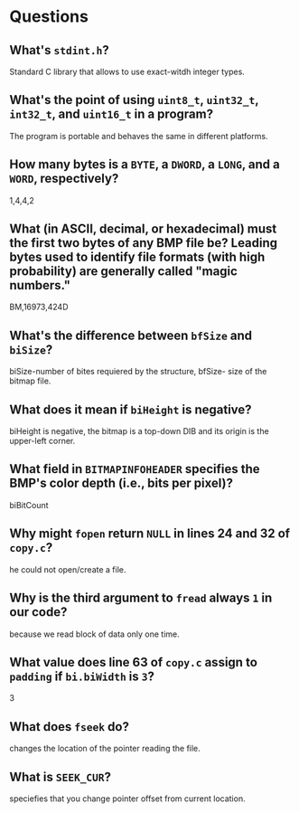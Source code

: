 # Questions

## What's `stdint.h`?

Standard C library that allows to use exact-witdh integer types.

## What's the point of using `uint8_t`, `uint32_t`, `int32_t`, and `uint16_t` in a program?

The program is portable and behaves the same in different platforms.

## How many bytes is a `BYTE`, a `DWORD`, a `LONG`, and a `WORD`, respectively?

1,4,4,2

## What (in ASCII, decimal, or hexadecimal) must the first two bytes of any BMP file be? Leading bytes used to identify file formats (with high probability) are generally called "magic numbers."

BM,16973,424D

## What's the difference between `bfSize` and `biSize`?

biSize-number of bites requiered by the structure, bfSize- size of the bitmap file.

## What does it mean if `biHeight` is negative?

biHeight is negative, the bitmap is a top-down DIB and its origin is the upper-left corner.

## What field in `BITMAPINFOHEADER` specifies the BMP's color depth (i.e., bits per pixel)?

biBitCount

## Why might `fopen` return `NULL` in lines 24 and 32 of `copy.c`?

he could not open/create a file.

## Why is the third argument to `fread` always `1` in our code?

because we read block of data only one time.

## What value does line 63 of `copy.c` assign to `padding` if `bi.biWidth` is `3`?

3

## What does `fseek` do?

changes the location of the pointer reading the file.

## What is `SEEK_CUR`?

speciefies that you change pointer offset from current location.
